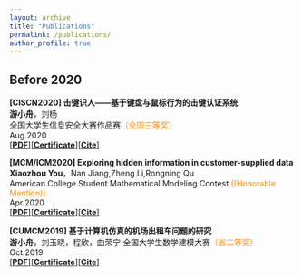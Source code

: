 ```yaml
---
layout: archive
title: "Publications"
permalink: /publications/
author_profile: true
---
```

<!--
{% if author.googlescholar %}
  You can also find my articles on <u><a href="{{author.googlescholar}}">my Google Scholar profile</a>.</u>
{% endif %}

{% include base_path %}

{% for post in site.publications reversed %}
  {% include archive-single.html %}
{% endfor %}
-->
## Before 2020
 **[CISCN2020] 击键识人——基于键盘与鼠标行为的击键认证系统**  
 **游小舟**，刘杨  
 全国大学生信息安全大赛作品赛<font color="#FF8C00">（全国三等奖）</font>  
 Aug.2020  
 [[**PDF**]](http://youxz1999.github.io/files/CISCN2020.pdf)[[**Certificate**]](http://youxz1999.github.io/files/CISCN2020_Certificate.pdf.html)[[**Cite**]](http://youxz1999.github.io/files/CiteisComing.html)

**[MCM/ICM2020] Exploring hidden information in customer-supplied data**  
 **Xiaozhou You**，Nan Jiang,Zheng Li,Rongning Qu  
 American College Student Mathematical Modeling Contest <font color="#FF8C00">((Honorable Mention))</font>  
 Apr.2020  
 [[**PDF**]](http://youxz1999.github.io/files/MCMICM2020.pdf)[[**Certificate**]](http://youxz1999.github.io/files/MCMICM2020_Certificate.pdf.html)[[**Cite**]](http://youxz1999.github.io/files/CiteisComing.html)

 **[CUMCM2019] 基于计算机仿真的机场出租车问题的研究**  
 **游小舟**，刘玉晓，程欣，曲荣宁 
 全国大学生数学建模大赛<font color="#FF8C00">（省二等奖）</font>  
 Oct.2019  
 [[**PDF**]](http://youxz1999.github.io/files/CUMCM2019.pdf)[[**Certificate**]](http://youxz1999.github.io/files/CUMCM2019_Certificate.pdf.html)[[**Cite**]](http://youxz1999.github.io/files/CiteisComing.html)